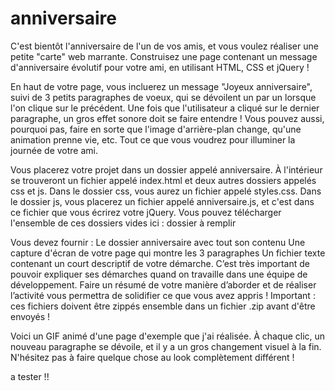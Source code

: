 # anniversaire

C'est bientôt l'anniversaire de l'un de vos amis, et vous voulez réaliser une petite "carte" web marrante. Construisez une page contenant un message d'anniversaire évolutif pour votre ami, en utilisant HTML, CSS et jQuery !
 
En haut de votre page, vous incluerez un message "Joyeux anniversaire", suivi de 3 petits paragraphes de voeux, qui se dévoilent un par un lorsque l'on clique sur le précédent. Une fois que l'utilisateur a cliqué sur le dernier paragraphe, un gros effet sonore doit se faire entendre ! Vous pouvez aussi, pourquoi pas, faire en sorte que l'image d'arrière-plan change, qu'une animation prenne vie, etc. Tout ce que vous voudrez pour illuminer la journée de votre ami.
 
Vous placerez votre projet dans un dossier appelé anniversaire. À l'intérieur se trouveront un fichier appelé index.html et deux autres dossiers appelés css et js. Dans le dossier css, vous aurez un fichier appelé styles.css. Dans le dossier js, vous placerez un fichier appelé anniversaire.js, et c'est dans ce fichier que vous écrirez votre jQuery. Vous pouvez télécharger l'ensemble de ces dossiers vides ici : dossier à remplir
 
Vous devez fournir :
Le dossier anniversaire avec tout son contenu
Une capture d'écran de votre page qui montre les 3 paragraphes
Un fichier texte contenant un court descriptif de votre démarche. C’est très important de pouvoir expliquer ses démarches quand on travaille dans une équipe de développement. Faire un résumé de votre manière d’aborder et de réaliser l’activité vous permettra de solidifier ce que vous avez appris !
Important : ces fichiers doivent être zippés ensemble dans un fichier .zip avant d'être envoyés !

Voici un GIF animé d'une page d'exemple que j'ai réalisée. À chaque clic, un nouveau paragraphe se dévoile, et il y a un gros changement visuel à la fin. N'hésitez pas à faire quelque chose au look complètement différent !

a tester !!
